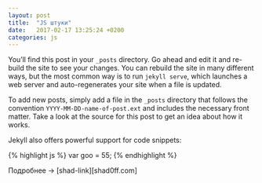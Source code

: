```yaml
---
layout: post
title:  "JS штуки"
date:   2017-02-17 13:25:24 +0200
categories: js
---
```

You’ll find this post in your `_posts` directory. Go ahead and edit it and re-build the site to see your changes. You can rebuild the site in many different ways, but the most common way is to run `jekyll serve`, which launches a web server and auto-regenerates your site when a file is updated.

To add new posts, simply add a file in the `_posts` directory that follows the convention `YYYY-MM-DD-name-of-post.ext` and includes the necessary front matter. Take a look at the source for this post to get an idea about how it works.

Jekyll also offers powerful support for code snippets:

{% highlight js %}
var goo = 55;
{% endhighlight %}

Подробнее -> [shad-link][shad0ff.com]

[shad-link]: https://shad0ff.com

